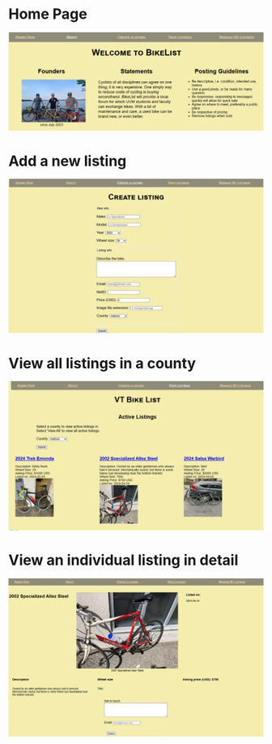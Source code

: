 # Home Page
![home](images/bikelist-home.PNG)
# Add a new listing
![home](images/bikelist-create.PNG)
# View all listings in a county
![home](images/bikelist-view.PNG)
# View an individual listing in detail
![home](images/bikelist-listing.PNG)
